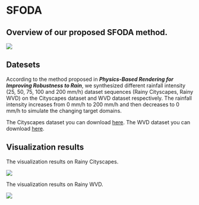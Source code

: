 # SFODA
## Overview of our proposed SFODA method.

![](D:\Document\论文\SFODA\image\framework_v2.jpg)

## Datesets

According to the method proposed in ***Physics-Based Rendering for Improving Robustness to Rain***, we synthesized different rainfall intensity (25, 50, 75, 100 and 200 mm/h) dataset sequences (Rainy Cityscapes, Rainy WVD) on the Cityscapes dataset and WVD dataset respectively. The rainfall intensity increases from 0 mm/h to 200 mm/h and then decreases to 0 mm/h to simulate the changing target domains.

The Cityscapes dataset you can download [here](https://www.cityscapes-dataset.com/).
The WVD dataset you can download [here](https://www.sensingai.com.cn/ICMEproject.html).

## Visualization results

The visualization results on Rainy Cityscapes.

![](D:\Document\论文\SFODA\image\viz.png)

The visualization results on Rainy WVD.

![](D:\Document\论文\SFODA\image\szu_viz.png)

